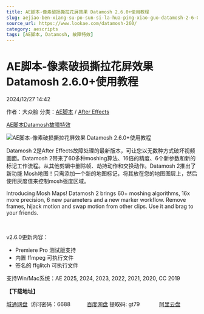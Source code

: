 ```yaml
---
title: AE脚本-像素破损撕拉花屏效果 Datamosh 2.6.0+使用教程
slug: aejiao-ben-xiang-su-po-sun-si-la-hua-ping-xiao-guo-datamosh-2-6-0-shi-yong-jiao-cheng
source_url: https://www.lookae.com/datamosh-260/
category: aescripts
tags: [AE脚本, Datamosh, 故障特效]
---
```

# AE脚本-像素破损撕拉花屏效果 Datamosh 2.6.0+使用教程

2024/12/27 14:42

作者：大众脸
分类：[AE脚本](https://www.lookae.com/after-effects/aescripts/) / [After Effects](https://www.lookae.com/after-effects/)

[AE脚本](https://www.lookae.com/tag/ae%e8%84%9a%e6%9c%ac/)[Datamosh](https://www.lookae.com/tag/datamosh/)[故障特效](https://www.lookae.com/tag/%e6%95%85%e9%9a%9c%e7%89%b9%e6%95%88/)

![AE脚本-像素破损撕拉花屏效果 Datamosh 2.6.0+使用教程](https://www.lookae.com/wp-content/uploads/2023/04/Datamosh-2.jpg "AE脚本-像素破损撕拉花屏效果 Datamosh 2.6.0+使用教程-LookAE.com")

Datamosh 2是After Effects故障处理的最新版本，可让您以无数种方式破坏视频画面。Datamosh 2带来了60多种moshing算法、16倍的精度、6个新参数和新的标记工作流程。从其他剪辑中删除帧、劫持动作和交换动作。Datamosh 2推出了新功能 Mosh地图！只需添加一个新的地图标记，将其放在您的地图图层上，然后使用灰度值来控制mosh强度区域。

Introducing Mosh Maps! Datamosh 2 brings 60+ moshing algorithms, 16x more precision, 6 new parameters and a new marker workflow. Remove frames, hijack motion and swap motion from other clips. Use it and brag to your friends.

[﻿﻿﻿](https://cloud.video.taobao.com//play/u/705956171/p/1/e/6/t/1/404463793049.mp4)

v2.6.0更新内容：

* Premiere Pro 测试版支持
* 内置 ffmpeg 可执行文件
* 签名的 ffglitch 可执行文件

支持Win/Mac系统：AE 2025, 2024, 2023, 2022, 2021, 2020, CC 2019

**【下载地址】**

[城通网盘](https://url70.ctfile.com/f/2827370-1441449944-069cd5?p=4431)  访问密码：6688           [百度网盘](https://pan.baidu.com/s/1u3GY5ihp6bxQOtOfIwEKkQ?pwd=gt79) 提取码: gt79             [阿里云盘](https://www.alipan.com/s/rBzH2dbZgC5)
